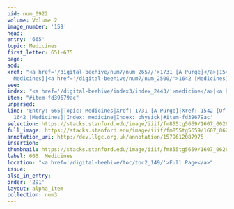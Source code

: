 ```yaml
---
pid: num_0922
volume: Volume 2
image_number: '159'
head:
entry: '665'
topic: Medicines
first_letter: 651-675
page:
add:
xref: "<a href='/digital-beehive/num7/num_2657/'>1731 [A Purge]</a>|1542 [Of homerical
  Medicines]|<a href='/digital-beehive/num7/num_2500/'>1642 [Medicines]</a>"
see:
index: "<a href='/digital-beehive/index3/index_2443/'>medicine</a>|<a href='/digital-beehive/index4/index_3024/'>physick</a>"
item: "#item-fd39679ac"
unparsed:
line: 'Entry: 665|Topic: Medicines|Xref: 1731 [A Purge]|Xref: 1542 [Of homerical Medicines]|Xref:
  1642 [Medicines]|Index: medicine|Index: physick|#item-fd39679ac'
selection: https://stacks.stanford.edu/image/iiif/fm855tg5659/1607_0626/348,246,2971,1068/full/0/default.jpg
full_image: https://stacks.stanford.edu/image/iiif/fm855tg5659/1607_0626/full/full/0/default.jpg
annotation_uri: http://dev.llgc.org.uk/annotation/1579612087975
insertion:
thumbnail: https://stacks.stanford.edu/image/iiif/fm855tg5659/1607_0626/348,246,600,180/250,/0/default.jpg
label: 665. Medicines
location: "<a href='/digital-beehive/toc/toc2_149/'>Full Page</a>"
issue:
also_in_entry:
order: '291'
layout: alpha_item
collection: num3
---
```


